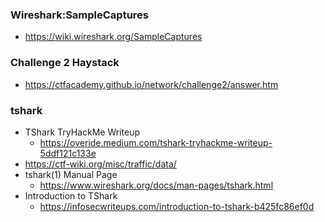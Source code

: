 ### Wireshark:SampleCaptures
- https://wiki.wireshark.org/SampleCaptures
### Challenge 2 Haystack
- https://ctfacademy.github.io/network/challenge2/answer.htm

### tshark
- TShark TryHackMe Writeup
  - https://overide.medium.com/tshark-tryhackme-writeup-5ddf121c133e
- https://ctf-wiki.org/misc/traffic/data/
- tshark(1) Manual Page
  - https://www.wireshark.org/docs/man-pages/tshark.html
- Introduction to TShark
  - https://infosecwriteups.com/introduction-to-tshark-b425fc86ef0d
